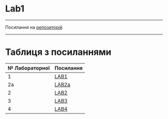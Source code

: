 # Lab1
---

Посилання на [репозиторій](https://github.com/YatsynychRoman/devops_course)

---
# Таблиця з посиланнями
|№ Лабораторної|Посилання|
|---|---|
|1|[LAB1](https://github.com/YatsynychRoman/devops_course/tree/master/Lab%201)|
|2a|[LAB2a](https://github.com/YatsynychRoman/devops_course/tree/master/Lab%202a)|
|2|[LAB2](https://github.com/YatsynychRoman/devops_course/tree/master/Lab%202)|
|3|[LAB3](https://github.com/YatsynychRoman/devops_course/tree/master/Lab%203)|
|4|[LAB4](https://github.com/YatsynychRoman/devops_course/tree/master/Lab%204)|
